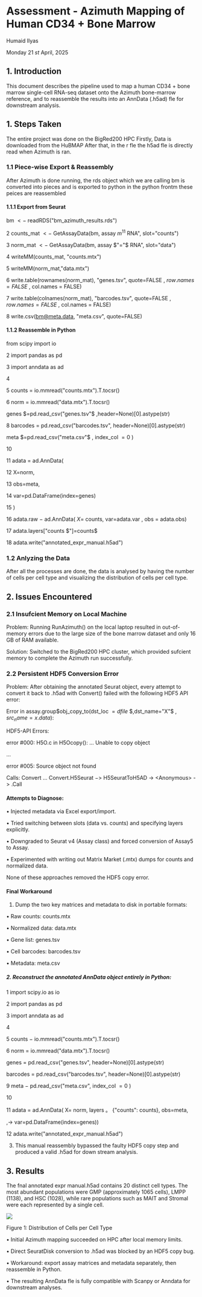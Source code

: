 # Assessment - Azimuth Mapping of Human CD34 $+$  Bone Marrow

Humaid Ilyas

Monday 21 $st$  April, 2025

## 1. Introduction

This document describes the pipeline used to map a human CD34 $+$  bone marrow single-cell RNA-seq dataset onto the Azimuth bone-marrow reference, and to reassemble the results into an AnnData (.h5ad) fle for downstream analysis.

## 1. Steps Taken

The entire project was done on the BigRed200 HPC Firstly, Data is downloaded from the HuBMAP After that, in the r fle the h5ad fle is directly read when Azimuth is ran.

### 1.1 Piece-wise Export & Reassembly

After Azimuth is done running, the rds object which we are calling bm is converted into pieces and is exported to python in the python frontm these peices are reassembled

#### 1.1.1 Export from Seurat

bm $<-$  readRDS("bm_azimuth_results.rds")

2 counts_mat $<-$  GetAssayData(bm, assay $m^{11}$ RNA", $\text {slot="counts")}$ 

3 norm_mat $<-$  GetAssayData(bm, assay $"="$ RNA", $\text {slot="data")}$ 

4 writeMM(counts_mat, "counts.mtx")

5 writeMM(norm_mat,"data.mtx")

6 write.table(rownames(norm_mat), "genes.tsv", $\text {quote=FALSE}$ , $row.names=FALSE$ , col.names $=$ FALSE)

7 write.table(colnames(norm_mat), "barcodes.tsv", $\text {quote=FALSE}$ , $row.names=FALSE$ , col.names $=$ FALSE)

8 write.csv(bm@meta.data, "meta.csv", quote=FALSE)

#### 1.1.2 Reassemble in Python

from scipy import io

2 import pandas as pd

3 import anndata as ad

4

5 counts $=$  io.mmread("counts.mtx").T.tocsr()

6 norm $=$ io.mmread("data.mtx").T.tocsr()

genes $=pd.read_csv("genes.tsv"$ ,header=None)[0].astype(str)

8 barcodes $=$  pd.read_csv("barcodes.tsv", header=None)[0].astype(str)

meta $=pd.read_csv("meta.csv"$ , index_col $=0$ )

10

11 adata $=$  ad.AnnData(

12 X=norm,

13 obs=meta,

14 var=pd.DataFrame(index=genes)

15 )

16 adata.raw $-$  ad.AnnData( $X=$ counts, $\text {var=adata.var}$ , obs $=$ adata.obs)

17 adata.layers["counts $"]=counts$ 

18 adata.write("annotated_expr_manual.h5ad")

### 1.2 Anlyzing the Data

After all the processes are done, the data is analysed by having the number of cells per cell type and visualizing the distribution of cells per cell type.

## 2. Issues Encountered

### 2.1 Insufcient Memory on Local Machine

Problem: Running RunAzimuth() on the local laptop resulted in out-of-memory errors due to the large size of the bone marrow dataset and only 16 GB of RAM available.

Solution: Switched to the BigRed200 HPC cluster, which provided sufcient memory to complete the Azimuth run successfully.

### 2.2 Persistent HDF5 Conversion Error

Problem: After obtaining the annotated Seurat object, every attempt to convert it back to .h5ad with Convert() failed with the following HDF5 API error:

Error in assay.group&#36;obj_copy_to(dst_loc $=dfile$ $,dst_name="X"$ $,src_name=x.data):$ 

HDF5-API Errors:

error #000: H5O.c in H5Ocopy(): ... Unable to copy object

...

error #005: Source object not found

Calls: Convert ... Convert.H5Seurat $->$  H5SeuratToH5AD -&gt; &lt;Anonymous&gt; -&gt; .Call

#### Attempts to Diagnose:

• Injected metadata via Excel export/import.

• Tried switching between slots (data vs. counts) and specifying layers explicitly.

• Downgraded to Seurat v4 (Assay class) and forced conversion of Assay5 to Assay.

• Experimented with writing out Matrix Market (.mtx) dumps for counts and normalized data.

None of these approaches removed the HDF5 copy error.

#### Final Workaround

1. Dump the two key matrices and metadata to disk in portable formats:

• Raw counts: counts.mtx

• Normalized data: data.mtx

• Gene list: genes.tsv

• Cell barcodes: barcodes.tsv

• Metadata: meta.csv

##### 2. Reconstruct the annotated AnnData object entirely in Python:

1 import scipy.io as io

2 import pandas as pd

3 import anndata as ad

4

5 counts $-$  io.mmread("counts.mtx").T.tocsr()

6 norm $=$  io.mmread("data.mtx").T.tocsr()

genes $=$  pd.read_csv("genes.tsv", header=None)[0].astype(str)

barcodes $=$ pd.read_csv("barcodes.tsv", header=None)[0].astype(str)

9 meta $-$  pd.read_csv("meta.csv", index_col $=0$ )

10

11 adata $=$  ad.AnnData( $\mathrm {X}=$ norm, layers $。$ {"counts": counts}, obs=meta,

,→ var=pd.DataFrame(index=genes))

12 adata.write("annotated_expr_manual.h5ad")

3. This manual reassembly bypassed the faulty HDF5 copy step and produced a valid .h5ad for down stream analysis.

## 3. Results

The fnal annotated expr manual.h5ad contains 20 distinct cell types. The most abundant populations were GMP (approximately 1065 cells), LMPP (1138), and HSC (1028), while rare populations such as MAIT and Stromal were each represented by a single cell.


![](distribution.jpg)

Figure 1: Distribution of Cells per Cell Type

• Initial Azimuth mapping succeeded on HPC after local memory limits.

• Direct SeuratDisk conversion to .h5ad was blocked by an HDF5 copy bug.

• Workaround: export assay matrices and metadata separately, then reassemble in Python.

• The resulting AnnData fle is fully compatible with Scanpy or Anndata for downstream analyses.

